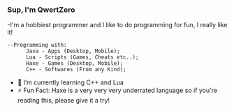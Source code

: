 ### Sup, I'm QwertZero

-I'm a hobbiest programmer and I like to do programming for fun, I really like it!

    --Programming with:
          Java - Apps (Desktop, Mobile);
          Lua - Scripts (Games, Cheats etc..);
          Haxe - Games (Desktop, Mobile);
          C++ - Softwares (From any Kind);
  
- 🌱 I’m currently learning C++ and Lua
- ⚡ Fun Fact: 
      Haxe is a very very very underrated language so if you're reading this, please give it a try!

